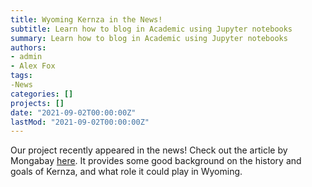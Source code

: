 ```yaml
---
title: Wyoming Kernza in the News!
subtitle: Learn how to blog in Academic using Jupyter notebooks
summary: Learn how to blog in Academic using Jupyter notebooks
authors:
- admin
- Alex Fox
tags: 
-News
categories: []
projects: []
date: "2021-09-02T00:00:00Z"
lastMod: "2021-09-02T00:00:00Z"
---
```


Our project recently appeared in the news! Check out the article by Mongabay [here](https://news.mongabay.com/2021/08/scientists-look-to-wheatgrass-to-save-dryland-farming-and-capture-carbon/).
It provides some good background on the history and goals of Kernza, and what role it could play in Wyoming.
